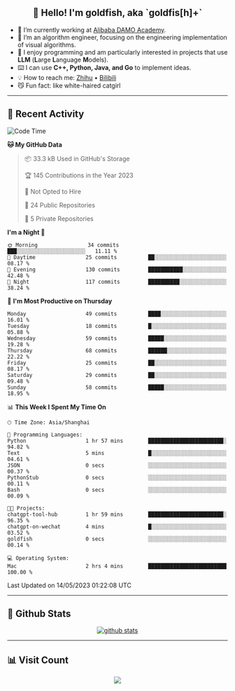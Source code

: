 
<h2 align="center">👋 Hello! I'm goldfish, aka `goldfis[h]+`</h2>

- 📍 I’m currently working at [Alibaba DAMO Academy](https://damo.alibaba.com/).  
- 🌱 I’m an algorithm engineer, focusing on the engineering implementation of visual algorithms.  
- 💬 I enjoy programming and am particularly interested in projects that use **LLM** (**L**arge **L**anguage **M**odels).   
- ⌨️ I can use **C++, Python, Java, and Go** to implement ideas.  
- 💡 How to reach me: [Zhihu](https://www.zhihu.com/people/goldfishh) • [Bilibili](https://space.bilibili.com/11349246)  
- 😼 Fun fact: like white-haired catgirl  

-------

## 🔧 Recent Activity

<!--START_SECTION:waka-->
![Code Time](http://img.shields.io/badge/Code%20Time-1%20hr%2042%20mins-blue)

**🐱 My GitHub Data** 

> 📦 33.3 kB Used in GitHub's Storage 
 > 
> 🏆 145 Contributions in the Year 2023
 > 
> 🚫 Not Opted to Hire
 > 
> 📜 24 Public Repositories 
 > 
> 🔑 5 Private Repositories 
 > 
**I'm a Night 🦉** 

```text
🌞 Morning                34 commits          ███░░░░░░░░░░░░░░░░░░░░░░   11.11 % 
🌆 Daytime                25 commits          ██░░░░░░░░░░░░░░░░░░░░░░░   08.17 % 
🌃 Evening                130 commits         ███████████░░░░░░░░░░░░░░   42.48 % 
🌙 Night                  117 commits         ██████████░░░░░░░░░░░░░░░   38.24 % 
```
📅 **I'm Most Productive on Thursday** 

```text
Monday                   49 commits          ████░░░░░░░░░░░░░░░░░░░░░   16.01 % 
Tuesday                  18 commits          █░░░░░░░░░░░░░░░░░░░░░░░░   05.88 % 
Wednesday                59 commits          █████░░░░░░░░░░░░░░░░░░░░   19.28 % 
Thursday                 68 commits          ██████░░░░░░░░░░░░░░░░░░░   22.22 % 
Friday                   25 commits          ██░░░░░░░░░░░░░░░░░░░░░░░   08.17 % 
Saturday                 29 commits          ██░░░░░░░░░░░░░░░░░░░░░░░   09.48 % 
Sunday                   58 commits          █████░░░░░░░░░░░░░░░░░░░░   18.95 % 
```


📊 **This Week I Spent My Time On** 

```text
🕑︎ Time Zone: Asia/Shanghai

💬 Programming Languages: 
Python                   1 hr 57 mins        ████████████████████████░   94.82 % 
Text                     5 mins              █░░░░░░░░░░░░░░░░░░░░░░░░   04.61 % 
JSON                     0 secs              ░░░░░░░░░░░░░░░░░░░░░░░░░   00.37 % 
PythonStub               0 secs              ░░░░░░░░░░░░░░░░░░░░░░░░░   00.11 % 
Bash                     0 secs              ░░░░░░░░░░░░░░░░░░░░░░░░░   00.09 % 

🐱‍💻 Projects: 
chatgpt-tool-hub         1 hr 59 mins        ████████████████████████░   96.35 % 
chatgpt-on-wechat        4 mins              █░░░░░░░░░░░░░░░░░░░░░░░░   03.52 % 
goldfish                 0 secs              ░░░░░░░░░░░░░░░░░░░░░░░░░   00.14 % 

💻 Operating System: 
Mac                      2 hrs 4 mins        █████████████████████████   100.00 % 
```


 Last Updated on 14/05/2023 01:22:08 UTC
<!--END_SECTION:waka-->

-------

## 📆 Github Stats

<p align="center">
    <a href="https://github.com/anuraghazra/github-readme-stats">
      <img src="https://github-readme-stats.vercel.app/api?username=goldfishh&show_icons=true&theme=dracula" alt="github stats" />
    </a>
</p>

-------

## 📊 Visit Count

<p align="center">
  <a href="https://count.getloli.com/"><img src="https://count.getloli.com/get/@:goldfishh?theme=rule34"></a>
</p>

